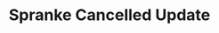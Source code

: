 ---
slug: spranke-cancelled-update-1708
title: Spranke Cancelled Update
description: "Spranke Cancelled Update is an exciting online game. Play for free directly in your browser!"
icon: /images/popular_mods/Spranke Cancelled Update.png
url: https://wowtbc.net/sprunkin/spranke-cancelled/index.html
previewImage: /images/popular_mods/Spranke Cancelled Update.png
type: popular mods

# SEO配置
seo:
  title: "Spranke Cancelled Update - Play Free Online Game | Fun Browser Games"
  description: "Spranke Cancelled Update - Play this fun online game for free in your browser. No download required!"
  ogImage: "/images/popular_mods/Spranke Cancelled Update.png"
  keywords: "spranke-cancelled-update-1708, online game, browser game, free game, popular mods game, play online"

videoUrls:
  - https://www.youtube.com/embed/example1
  - https://www.youtube.com/embed/example2

whyPlay:
  title: "Why Play Spranke Cancelled Update?"
  items:
    - "Immersive Gameplay: Spranke Cancelled Update offers an engaging and immersive gaming experience that will keep you entertained for hours"
    - "Challenging Levels: Test your skills with increasingly difficult challenges and obstacles"
    - "Beautiful Graphics: Enjoy stunning visuals and smooth animations that bring the game world to life"
    - "Regular Updates: New content and features are added regularly to keep the game fresh and exciting"
    - "Free to Play: Experience all the fun without spending a penny"
    - "Community Features: Connect with other players, share strategies, and compete for high scores"
    - "Cross-Platform: Play on any device with a web browser, no downloads required"

features:
  title: "Key Features of Spranke Cancelled Update"
  image: "/images/popular_mods/Spranke Cancelled Update.png"
  items:
    - "Intuitive Controls: Easy to learn controls make Spranke Cancelled Update accessible for players of all skill levels"
    - "Multiple Game Modes: Enjoy various gameplay options that provide different challenges and experiences"
    - "Character Customization: Personalize your gaming experience with unique characters and items"
    - "Achievement System: Complete special tasks to earn rewards and recognition"
    - "Leaderboards: Compete with players worldwide and see who can achieve the highest scores"

characteristics:
  title: "Game Characteristics"
  image: "/images/popular_mods/Spranke Cancelled Update.png"
  items:
    - "Genre: Popular mods game with elements of strategy and skill"
    - "Difficulty: Suitable for both casual gamers and those seeking a challenge"
    - "Play Time: Quick sessions or extended gameplay, depending on your preference"
    - "Art Style: Vibrant and engaging visuals that enhance the gaming experience"
    - "Sound Design: Immersive audio that complements the gameplay perfectly"

info: "Spranke Cancelled Update is an exciting online game that offers players a unique and engaging gaming experience. With its intuitive controls, stunning visuals, and challenging gameplay, Spranke Cancelled Update provides hours of entertainment for players of all ages and skill levels. Whether you're looking for a quick gaming session during a break or an extended play session, Spranke Cancelled Update delivers an immersive experience that will keep you coming back for more. The game features multiple levels of increasing difficulty, ensuring that players are constantly challenged as they progress. With regular updates adding new content and features, Spranke Cancelled Update remains fresh and exciting, providing endless entertainment options for its growing community of players."

howToPlayIntro: "Welcome to Spranke Cancelled Update! This guide will walk you through the basics and help you master the game. Whether you're a beginner or looking to improve your skills, these tips and instructions will enhance your gaming experience."

howToPlaySteps:
  - title: "Getting Started"
    description: "Begin your Spranke Cancelled Update adventure by familiarizing yourself with the controls. Use your keyboard or mouse to navigate through the game interface. The tutorial will guide you through the basic mechanics and help you understand the objectives."
  - title: "Understanding the Objectives"
    description: "In Spranke Cancelled Update, your main goal is to progress through levels by completing specific objectives. Each level presents unique challenges that require different strategies and approaches."
  - title: "Mastering the Controls"
    description: "Practice using the controls to improve your precision and reaction time. Spranke Cancelled Update requires quick reflexes and strategic thinking to overcome obstacles and defeat opponents."
  - title: "Utilizing Power-ups"
    description: "Collect power-ups throughout the game to enhance your abilities and overcome difficult challenges. Each power-up offers unique advantages that can be crucial for success."
  - title: "Developing Strategies"
    description: "As you progress in Spranke Cancelled Update, develop effective strategies for different scenarios. Analyze patterns, anticipate challenges, and adapt your approach to maximize your performance."

faq:
  title: "Frequently Asked Questions about Spranke Cancelled Update"
  items:
    - question: "Is Spranke Cancelled Update free to play?"
      answer: "Yes, Spranke Cancelled Update is completely free to play directly in your web browser. No downloads or purchases are required to enjoy the full game experience."
    - question: "Can I play Spranke Cancelled Update on mobile devices?"
      answer: "Yes, Spranke Cancelled Update is optimized for both desktop and mobile play. You can enjoy the game on any device with a web browser and internet connection."
    - question: "Are there any in-game purchases?"
      answer: "While Spranke Cancelled Update is free to play, there may be optional in-game purchases available for cosmetic items or additional features that don't affect core gameplay."
    - question: "How often is Spranke Cancelled Update updated?"
      answer: "The developers regularly update Spranke Cancelled Update with new content, features, and improvements based on player feedback and game performance."
    - question: "Can I play Spranke Cancelled Update offline?"
      answer: "Currently, Spranke Cancelled Update requires an internet connection to play as it's a browser-based online game."
    - question: "Is Spranke Cancelled Update suitable for children?"
      answer: "Yes, Spranke Cancelled Update is designed to be family-friendly and suitable for players of all ages."
    - question: "How do I report bugs or issues?"
      answer: "If you encounter any problems while playing Spranke Cancelled Update, you can report them through the game's support page or contact the developers directly through their website."
    - question: "Still Have Questions?"
      answer: "If you have additional questions about Spranke Cancelled Update that aren't covered in this FAQ, please visit our support center or contact our customer service team for assistance."
---